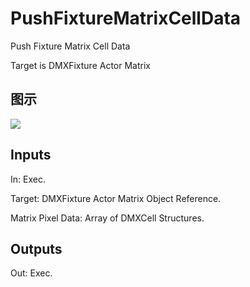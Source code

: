 # PushFixtureMatrixCellData

Push Fixture Matrix Cell Data

Target is DMXFixture Actor Matrix

## 图示

![]($-20221218-18452397.png)

## Inputs

In: Exec.

Target: DMXFixture Actor Matrix Object Reference.

Matrix Pixel Data: Array of DMXCell Structures.  

## Outputs

Out: Exec.

